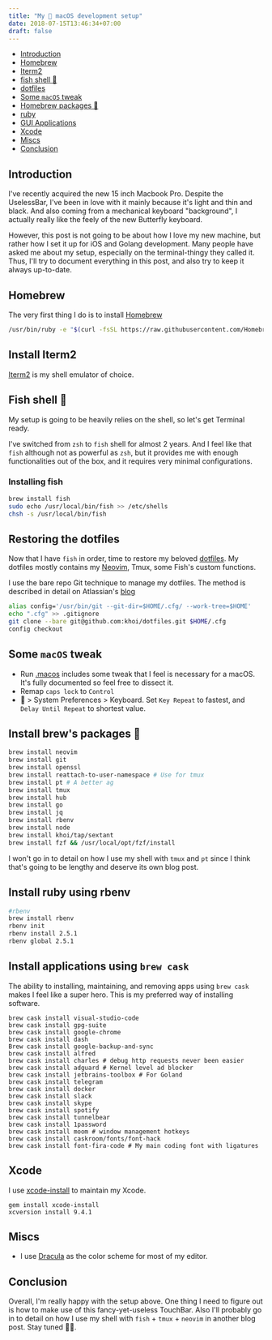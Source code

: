 ```yaml
---
title: "My  macOS development setup"
date: 2018-07-15T13:46:34+07:00
draft: false
---
```


- [Introduction](#introduction)
- [Homebrew](#homebrew)
- [Iterm2](#install-iterm2)
- [fish shell 🐡](#fish-shell-🐡)
- [dotfiles](#restoring-the-dotfiles)
- [Some `macOS` tweak](#some-macos-tweak)
- [Homebrew packages 🍺](#install-brews-packages-🍺)
- [ruby](#install-ruby-using-rbenv)
- [GUI Applications](#install-applications-using-brew-cask)
- [Xcode](#xcode)
- [Miscs](#miscs)
- [Conclusion](#conclusion)

## Introduction

I've recently acquired the new 15 inch Macbook Pro. Despite the UselessBar, I've been in love with it mainly because it's light and thin and black. And also coming from a mechanical keyboard "background", I actually really like the feely of the new Butterfly keyboard. 

However, this post is not going to be about how I love my new machine, but rather how I set it up for iOS and Golang development. Many people have asked me about my setup, especially on the terminal-thingy they called it. Thus, I'll try  to document everything in this post, and also try to keep it always up-to-date.

## Homebrew
The very first thing I do is to install [Homebrew](https://brew.sh) 

```bash
/usr/bin/ruby -e "$(curl -fsSL https://raw.githubusercontent.com/Homebrew/install/master/install)"
```

## Install Iterm2

[Iterm2](https://iterm2.com) is my shell emulator of choice.

## Fish shell 🐡

My setup is going to be heavily relies on the shell, so let's get Terminal ready.

I've switched from `zsh` to `fish` shell for almost 2 years. And I feel like that `fish` although not as powerful as `zsh`, but it provides me with enough functionalities out of the box, and it requires very minimal configurations. 

### Installing fish

```bash
brew install fish
sudo echo /usr/local/bin/fish >> /etc/shells
chsh -s /usr/local/bin/fish
```

## Restoring the dotfiles

Now that I have `fish` in order, time to restore my beloved [dotfiles](https://github.com/khoi/dotfiles). My dotfiles mostly contains my [Neovim](https://neovim.io), Tmux, some Fish's custom functions.

I use the bare repo Git technique to manage my dotfiles. The method is described in detail on Atlassian's [blog](https://developer.atlassian.com/blog/2016/02/best-way-to-store-dotfiles-git-bare-repo/)

```bash
alias config='/usr/bin/git --git-dir=$HOME/.cfg/ --work-tree=$HOME'
echo ".cfg" >> .gitignore
git clone --bare git@github.com:khoi/dotfiles.git $HOME/.cfg  
config checkout
```

## Some `macOS` tweak

- Run [.macos](https://github.com/khoi/dotfiles/blob/master/.macos) includes some tweak that I feel is necessary for a macOS. It's fully documented so feel free to dissect it.
- Remap `caps lock` to `Control` 
-  > System Preferences > Keyboard. Set `Key Repeat` to fastest, and `Delay Until Repeat` to shortest value.

## Install brew's packages 🍺

```bash
brew install neovim
brew install git 
brew install openssl
brew install reattach-to-user-namespace # Use for tmux
brew install pt # A better ag
brew install tmux
brew install hub 
brew install go
brew install jq
brew install rbenv
brew install node
brew install khoi/tap/sextant
brew install fzf && /usr/local/opt/fzf/install
```

I won't go in to detail on how I use my shell with `tmux` and `pt` since I think that's going to be lengthy and deserve its own blog post. 

## Install ruby using rbenv

```bash
#rbenv
brew install rbenv
rbenv init
rbenv install 2.5.1
rbenv global 2.5.1
```

## Install applications using `brew cask`

The ability to installing, maintaining, and removing apps using `brew cask` makes I feel like a super hero. This is my preferred way of installing software. 

```
brew cask install visual-studio-code
brew cask install gpg-suite
brew cask install google-chrome
brew cask install dash
Brew cask install google-backup-and-sync
brew cask install alfred
brew cask install charles # debug http requests never been easier
brew cask install adguard # Kernel level ad blocker
brew cask install jetbrains-toolbox # For Goland
brew cask install telegram 
brew cask install docker
brew cask install slack
brew cask install skype
brew cask install spotify
brew cask install tunnelbear
brew cask install 1password
brew cask install moom # window management hotkeys
brew cask install caskroom/fonts/font-hack 
brew cask install font-fira-code # My main coding font with ligatures
```

## Xcode

I use [xcode-install](https://github.com/KrauseFx/xcode-install) to maintain my Xcode.

```
gem install xcode-install
xcversion install 9.4.1
```

## Miscs

- I use [Dracula](http://draculatheme.com) as the color scheme for most of my editor.


## Conclusion

Overall, I'm really happy with the setup above. One thing I need to figure out is how to make use of this fancy-yet-useless TouchBar. Also I'll probably go in to detail on how I use my shell with `fish` + `tmux` + `neovim` in another blog post. Stay tuned 🙇‍♂️.
